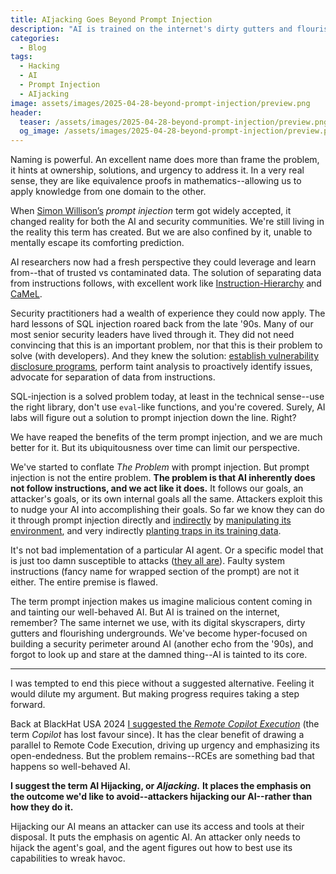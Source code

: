 ```yaml
---
title: AIjacking Goes Beyond Prompt Injection
description: "AI is trained on the internet's dirty gutters and flourishing undergrounds—we're building security perimeters around something that's tainted to its core."
categories:
  - Blog
tags:
  - Hacking
  - AI
  - Prompt Injection
  - AIjacking
image: assets/images/2025-04-28-beyond-prompt-injection/preview.png
header:
  teaser: /assets/images/2025-04-28-beyond-prompt-injection/preview.png
  og_image: /assets/images/2025-04-28-beyond-prompt-injection/preview.png
---
```


Naming is powerful. An excellent name does more than frame the problem, it hints at ownership, solutions, and urgency to address it. 
In a very real sense, they are like equivalence proofs in mathematics--allowing us to apply knowledge from one domain to the other.

When [Simon Willison’s](https://simonwillison.net/2022/Sep/12/prompt-injection/) *prompt injection* term got widely accepted, it changed reality for both the AI and security communities. 
We're still living in the reality this term has created.
But we are also confined by it, unable to mentally escape its comforting prediction.

AI researchers now had a fresh perspective they could leverage and learn from--that of trusted vs contaminated data. 
The solution of separating data from instructions follows, with excellent work like
[Instruction-Hierarchy](https://arxiv.org/abs/2404.13208) and [CaMeL](https://arxiv.org/abs/2503.18813).

Security practitioners had a wealth of experience they could now apply.
The hard lessons of SQL injection roared back from the late '90s.
Many of our most senior security leaders have lived through it. 
They did not need convincing that this is an important problem, nor that this is their problem to solve (with developers).
And they knew the solution: [establish vulnerability disclosure programs](https://www.mbgsec.com/blog/there-is-nothing-responsible-about-disclosure-of/), perform taint analysis to proactively identify issues, advocate for separation of data from instructions.

SQL-injection is a solved problem today, at least in the technical sense--use the right library, don't use `eval`-like functions, and you're covered.
Surely, AI labs will figure out a solution to prompt injection down the line. Right?

We have reaped the benefits of the term prompt injection, and we are much better for it.
But its ubiquitousness over time can limit our perspective.

We've started to conflate _The Problem_ with prompt injection.
But prompt injection is not the entire problem.
**The problem is that AI inherently does not follow instructions, and we act like it does.**
It follows our goals, an attacker's goals, or its own internal goals all the same.
Attackers exploit this to nudge your AI into accomplishing their goals.
So far we know they can do it through prompt injection directly and 
[indirectly](https://arxiv.org/abs/2302.12173) by [manipulating its environment](https://www.youtube.com/watch?v=FH6P288i2PE), 
and very indirectly [planting traps in its training data](https://x.com/tallmetommy/status/1902915877017985260).

It's not bad implementation of a particular AI agent.
Or a specific model that is just too damn susceptible to attacks ([they all are](https://x.com/elder_plinius)).
Faulty system instructions (fancy name for wrapped section of the prompt) are not it either.
The entire premise is flawed.

The term prompt injection makes us imagine malicious content coming in and tainting our well-behaved AI.
But AI is trained on the internet, remember?
The same internet we use, with its digital skyscrapers, dirty gutters and flourishing undergrounds.
We've become hyper-focused on building a security perimeter around AI (another echo from the '90s), 
and forgot to look up and stare at the damned thing--AI is tainted to its core.

-----

I was tempted to end this piece without a suggested alternative.
Feeling it would dilute my argument.
But making progress requires taking a step forward.

Back at BlackHat USA 2024 [I suggested the _Remote Copilot Execution_](https://labs.zenity.io/p/rce) (the term *Copilot* has lost favour since).
It has the clear benefit of drawing a parallel to Remote Code Execution, driving up urgency and emphasizing its open-endedness.
But the problem remains--RCEs are something bad that happens so well-behaved AI. 

**I suggest the term AI Hijacking, or *AIjacking*.**
**It places the emphasis on the outcome we'd like to avoid--attackers hijacking our AI--rather than how they do it.**

Hijacking our AI means an attacker can use its access and tools at their disposal.
It puts the emphasis on agentic AI.
An attacker only needs to hijack the agent's goal, and the agent figures out how to best use its capabilities to wreak havoc.